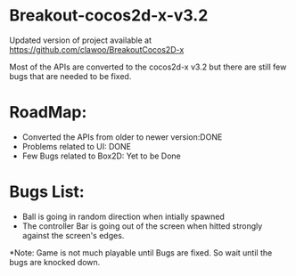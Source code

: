 Breakout-cocos2d-x-v3.2
=======================

Updated version of project available at https://github.com/clawoo/BreakoutCocos2D-x

Most of the APIs are converted to the cocos2d-x v3.2 but there are still few bugs that are needed to be fixed.

# RoadMap:
* Converted the APIs from older to newer version:DONE
* Problems related to UI: DONE
* Few Bugs related to Box2D: Yet to be Done

# Bugs List:
* Ball is going in random direction when intially spawned
* The controller Bar is going out of the screen when hitted strongly against the screen's edges.

*Note: Game is not much playable until Bugs are fixed. So wait until the bugs are knocked down.
